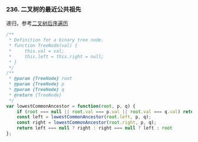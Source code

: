 ### 236. 二叉树的最近公共祖先

递归，参考[二叉树后序遍历](https://github.com/zouyifeng/practice/blob/master/algorithm/%E4%BA%8C%E5%8F%89%E6%A0%91/index.js#L98)
```js
/**
 * Definition for a binary tree node.
 * function TreeNode(val) {
 *     this.val = val;
 *     this.left = this.right = null;
 * }
 */
/**
 * @param {TreeNode} root
 * @param {TreeNode} p
 * @param {TreeNode} q
 * @return {TreeNode}
 */
var lowestCommonAncestor = function(root, p, q) {
    if (root === null || root.val === p.val || root.val === q.val) return root;
    const left = lowestCommonAncestor(root.left, p, q);
    const right = lowestCommonAncestor(root.right, p, q);
    return left === null ? right : right === null ? left : root
};
```
